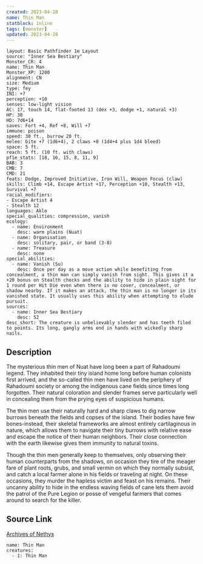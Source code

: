 ```yaml
---
created: 2023-04-28
name: Thin Man
statblock: inline
tags: [monster]
updated: 2023-04-28
---
```

```statblock
layout: Basic Pathfinder 1e Layout
source: "Inner Sea Bestiary"
Monster_CR: 4
name: Thin Man
Monster_XP: 1200
alignment: CN
size: Medium
type: fey
INI: +7
perception: +10
senses: low-light vision
AC: 17, touch 14, flat-footed 13 (dex +3, dodge +1, natural +3)
HP: 38
HD: 7d6+14
saves: Fort +4, Ref +8, Will +7
immune: poison
speed: 30 ft., burrow 20 ft.
melee: bite +7 (1d6+4), 2 claws +8 (1d4+4 plus 1d4 bleed)
space: 5 ft.
reach: 5 ft. (10 ft. with claws)
pf1e_stats: [18, 16, 15, 8, 11, 9]
BAB: 3
CMB: 7
CMD: 21
feats: Dodge, Improved Initiative, Iron Will, Weapon Focus (claw)
skills: Climb +14, Escape Artist +17, Perception +10, Stealth +13, Survival +7
racial_modifiers:
- Escape Artist 4
- Stealth 12
languages: Aklo
special_qualities: compression, vanish
ecology:
  - name: Environment
    desc: warm plains (Nuat)
  - name: Organisation
    desc: solitary, pair, or band (3-8)
  - name: Treasure
    desc: none
special_abilities:
  - name: Vanish (Su)
    desc: Once per day as a move action while benefiting from concealment, a thin man can simply vanish from sight. This gives it a +20 bonus on Stealth checks and the ability to hide in plain sight for 1 round per Hit Die even when there is no cover, concealment, or shadow nearby. If it makes an attack, the thin man is no longer in its vanished state. It usually uses this ability when attempting to elude pursuit.
sources:
  - name: Inner Sea Bestiary
    desc: 52
desc_short: The creature is unbelievably slender and has teeth filed to points. Its long, gangly arms end in hands with wickedly sharp nails.
```
## Description
The mysterious thin men of Nuat have long been a part of Rahadoumi legend. They inhabited their tiny island home long before human colonists first arrived, and the so-called thin men have lived on the periphery of Rahadoumi society or among the indigenous cane fields since times long forgotten. Their natural coloration and slender frames serve particularly well in concealing them from the prying eyes of suspicious humans.

The thin men use their naturally hard and sharp claws to dig narrow burrows beneath the fields and copses of the island. Their bodies have few bones-instead, their skeletal frameworks are almost entirely cartilaginous in nature, which allows them to navigate their tiny burrows with relative ease and escape the notice of their human neighbors. Their close connection with the earth likewise gives them immunity to natural toxins.

Though the thin men generally keep to themselves, only observing their human counterparts from the shadows, on occasion they tire of the meager fare of plant roots, grubs, and small vermin on which they normally subsist, and catch a local farmer alone in his fields or traveling at night. On these occasions, they murder the hapless victim and feast on his remains. Their uncanny ability to hide in the endless waving fields of cane lets them avoid the patrol of the Pure Legion or posse of vengeful farmers that comes around to search for the killer.
## Source Link
[Archives of Nethys](https://aonprd.com/MonsterDisplay.aspx?ItemName=Thin%20Man)
```encounter-table
name: Thin Man
creatures:
  - 1: Thin Man
```
